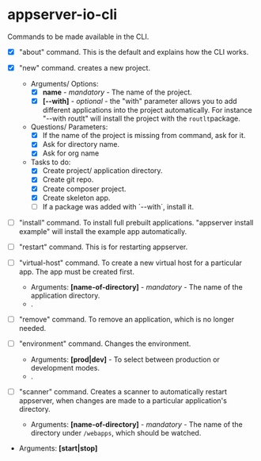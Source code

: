 # appserver-io-cli
Commands to be made available in the CLI.

- [x] "about" command. This is the default and explains how the CLI works.

- [x] "new" command. creates a new project.

  - Arguments/ Options:
    - [x] **name** - _mandatory_ - The name of the project.
    - [x] **[--with]** - _optional_ - the "with" parameter allows you to add different applications into the project automatically. For instance "--with routlt" will install the project with the `routlt`package.
      
  - Questions/ Parameters:
    - [x] If the name of the project is missing from command, ask for it.
    - [x] Ask for directory name.
    - [x] Ask for org name      

  - Tasks to do:
     - [x] Create project/ application directory.
     - [x] Create git repo.
     - [x] Create composer project.
     - [x] Create skeleton app.
     - [ ] If a package was added with ´--with´, install it.
       
- [ ] "install" command. To install full prebuilt applications.  "appserver install example" will install the example app automatically. 

- [ ] "restart" command. This is for restarting appserver. 

- [ ] "virtual-host" command. To create a new virtual host for a particular app. The app must be created first.

  - Arguments:
    **[name-of-directory]** - _mandatory_ - The name of the application directory.
   - .
    
- [ ] "remove" command. To remove an application, which is no longer needed. 

- [ ] "environment" command. Changes the environment.
       
  - Arguments:
    **[prod|dev]** - To select between production or development modes.
  - .

- [ ] "scanner" command. Creates a scanner to automatically restart appserver, when changes are made to a particular application's directory. 
  - Arguments:
    **[name-of-directory]** - _mandatory_ - The name of the directory under `/webapps`, which should be watched. 
 - Arguments: **[start|stop]** 

